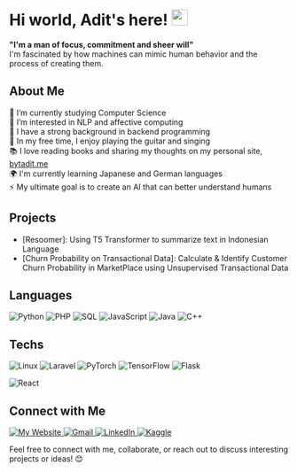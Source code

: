 # Hi world, Adit's here! <img src="https://github.com/TheDudeThatCode/TheDudeThatCode/blob/master/Assets/Hi.gif" width="29px">

<b> "I'm a man of focus, commitment and sheer will"</b><br> I'm fascinated by how machines can mimic human behavior and the process of creating them.

## About Me

🔭 I’m currently studying Computer Science <br>
🌱 I’m interested in NLP and affective computing <br>
💼 I have a strong background in backend programming <br>
🎸 In my free time, I enjoy playing the guitar and singing <br>
📚 I love reading books and sharing my thoughts on my personal site, [bytadit.me](https://bytadit.me) <br>
🌍 I'm currently learning Japanese and German languages <br> 
⚡ My ultimate goal is to create an AI that can better understand humans <br>
  
## Projects

- [Resoomer]: Using T5 Transformer to summarize text in Indonesian Language
- [Churn Probability on Transactional Data]: Calculate & Identify Customer Churn Probability in MarketPlace using Unsupervised Transactional Data

## Languages
![Python](https://img.shields.io/badge/-Python-000?&logo=Python)
![PHP](https://img.shields.io/badge/-PHP-000?&logo=PHP)
![SQL](https://img.shields.io/badge/-SQL-000?&logo=MySQL)
![JavaScript](https://img.shields.io/badge/-JavaScript-000?&logo=JavaScript)
![Java](https://img.shields.io/badge/-Java-000?&logo=openjdk&logoColor=white)
![C++](https://img.shields.io/badge/-C++-000?&logo=c%2b%2b&logoColor=00599C)



## Techs
![Linux](https://img.shields.io/badge/-Linux-000?&logo=Linux)
![Laravel](https://img.shields.io/badge/-Laravel-000?&logo=Laravel)
![PyTorch](https://img.shields.io/badge/-PyTorch-000?&logo=PyTorch)
![TensorFlow](https://img.shields.io/badge/-TensorFlow-000?&logo=TensorFlow)
![Flask](https://img.shields.io/badge/-Flask-000?&logo=Flask)
<!-- ![AWS](https://img.shields.io/badge/-AWS-000?&logo=Amazon-AWS&logoColor=F90) -->
<!-- ![Docker](https://img.shields.io/badge/-Docker-000?&logo=Docker) -->
<!-- ![Kubernetes](https://img.shields.io/badge/-Kubernetes-000?&logo=Kubernetes) -->
![React](https://img.shields.io/badge/-React-000?&logo=React)
<!-- ![MongoDB](https://img.shields.io/badge/-MongoDB-000?&logo=MongoDB) -->

<!-- ## GitHub Stats -->

<!-- ![Adit's GitHub stats](https://github-readme-stats.vercel.app/api?username=your-username&show_icons=true&theme=radical) -->

## Connect with Me
<p>
  <a href="https://bytadit.me" target="_blank">
    <img alt="My Website" src="https://img.shields.io/badge/Website-000000?style=for-the-badge&logo=About.me&logoColor=white" />
  </a> 
  <a href="mailto:adityabagusp345@gmail.com" target="_blank">
    <img alt="Gmail" src="https://img.shields.io/badge/Gmail-D14836?style=for-the-badge&logo=gmail&logoColor=white" />
  </a>
  <a href="https://www.linkedin.com/in/aditya-bagus-pratama" target="_blank">
    <img alt="LinkedIn" src="https://img.shields.io/badge/LinkedIn-0077B5?style=for-the-badge&logo=linkedin&logoColor=white" />
  </a>
  <a href="https://kaggle.com/bytadit" target="_blank">
    <img alt="Kaggle" src="https://img.shields.io/badge/Kaggle-20BEFF?style=for-the-badge&logo=Kaggle&logoColor=white" />
  </a>
</p>
<!-- - GitHub: [bytadit](https://github.com/bytadit)
- Personal Site: [bytadit.me](https://bytadit.me)
- LinkedIn: [aditya-bagus-pratama](https://www.linkedin.com/in/aditya-bagus-pratama/) -->

Feel free to connect with me, collaborate, or reach out to discuss interesting projects or ideas! 😊

